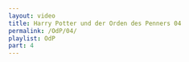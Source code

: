```yaml
---
layout: video
title: Harry Potter und der Orden des Penners 04
permalink: /OdP/04/
playlist: OdP
part: 4
---
```


